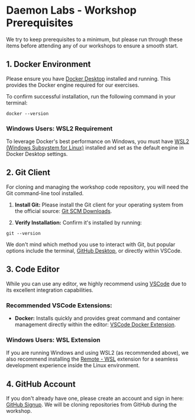 # Daemon Labs - Workshop Prerequisites

We try to keep prerequisites to a minimum, but please run through these items before attending any of our workshops to ensure a smooth start.

## 1. Docker Environment

Please ensure you have [Docker Desktop](https://docs.docker.com/get-started/get-docker/) installed and running. 
This provides the Docker engine required for our exercises.

To confirm successful installation, run the following command in your terminal:

```shell
docker --version
```

### Windows Users: WSL2 Requirement

To leverage Docker's best performance on Windows, you must have [WSL2 (Windows Subsystem for Linux)](https://docs.microsoft.com/en-us/windows/wsl/install) installed and set as the default engine in Docker Desktop settings.

## 2. Git Client

For cloning and managing the workshop code repository, you will need the Git command-line tool installed.

1. **Install Git:** Please install the Git client for your operating system from the official source: [Git SCM Downloads](https://git-scm.com/downloads).

2. **Verify Installation:** Confirm it's installed by running:

```shell
git --version
```

We don't mind which method you use to interact with Git, but popular options include the terminal, [GitHub Desktop](https://desktop.github.com/download/), or directly within VSCode.

## 3. Code Editor

While you can use any editor, we highly recommend using [VSCode](https://code.visualstudio.com/) due to its excellent integration capabilities.

### Recommended VSCode Extensions:

* **Docker:** Installs quickly and provides great command and container management directly within the editor: [VSCode Docker Extension](https://marketplace.visualstudio.com/items?itemName=ms-azuretools.vscode-docker).

### Windows Users: WSL Extension

If you are running Windows and using WSL2 (as recommended above), we also recommend installing the [Remote - WSL](https://marketplace.visualstudio.com/items?itemName=ms-vscode-remote.remote-wsl) extension for a seamless development experience inside the Linux environment.

## 4. GitHub Account

If you don't already have one, please create an account and sign in here: [GitHub Signup](https://github.com/signup). 
We will be cloning repositories from GitHub during the workshop.
